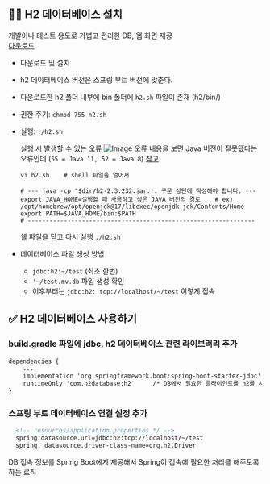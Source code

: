 ## 🧑‍💻 H2 데이터베이스 설치
개발이나 테스트 용도로 가볍고 편리한 DB, 웹 화면 제공 <br />
[다운로드](https://www.h2database.com) <br />
- 다운로드 및 설치
- h2 데이터베이스 버전은 스프링 부트 버전에 맞춘다.
- 다운로드한 h2 폴더 내부에 bin 폴더에 `h2.sh` 파일이 존재 (h2/bin/)
- 권한 주기: `chmod 755 h2.sh`
- 실행: `./h2.sh`

  실행 시 발생할 수 있는 오류
    ![Image](https://github.com/user-attachments/assets/f87c31f2-2eff-4fa0-bd21-43aec234e436)
  오류 내용을 보면 Java 버전이 잘못됐다는 오류인데 (`55 = Java 11, 52 = Java 8`) [참고](https://www.inflearn.com/community/questions/53693/jar-%EC%9D%84-%EC%8B%A4%ED%96%89%ED%95%A0%EB%95%8C-%EC%97%90%EB%9F%AC%EA%B0%80-%EB%B0%9C%EC%83%9D%ED%95%B4%EC%9A%94?srsltid=AfmBOorsVl6Y_udIqSIE1hRH1FOW3HsIF4WFTxonhdCp5_5tOFf6B1d_)
  ``` shell
  vi h2.sh    # shell 파일을 열어서
  
  # --- java -cp "$dir/h2-2.3.232.jar... 구문 상단에 작성해야 합니다. ---
  export JAVA_HOME=실행할 때 사용하고 싶은 JAVA 버전의 경로    # ex) /opt/homebrew/opt/openjdk@17/libexec/openjdk.jdk/Contents/Home    
  export PATH=$JAVA_HOME/bin:$PATH
  # ---------------------------------------------------------------
  ```
  쉘 파일을 닫고 다시 실행 `./h2.sh`
- 데이터베이스 파일 생성 방법
    - `jdbc:h2:~/test` (최초 한번)
    - `'~/test.mv.db` 파일 생성 확인
    - 이후부터는 `jdbc:h2: tcp://localhost/~/test` 이렇게 접속


## ✅ H2 데이터베이스 사용하기

### build.gradle 파일에 jdbc, h2 데이터베이스 관련 라이브러리 추가
```xml
dependencies {
    ...
    implementation 'org.springframework.boot:spring-boot-starter-jdbc' /* JAVA에서 DB랑 연결을 하기 위해서는 반드시 JDBC가 필요하다. */ 
    runtimeOnly 'com.h2database:h2'     /* DB에서 필요한 클라이언트를 h2를 사용한다. */
}
```

### 스프링 부트 데이터베이스 연결 설정 추가
```xml
  <!-- resources/application.properties */ -->
  spring.datasource.url=jdbc:h2:tcp://localhost/~/test
  spring. datasource.driver-class-name=org.h2.Driver
```
DB 접속 정보를 Spring Boot에게 제공해서 Spring이 접속에 필요한 처리를 해주도록 하는 로직

